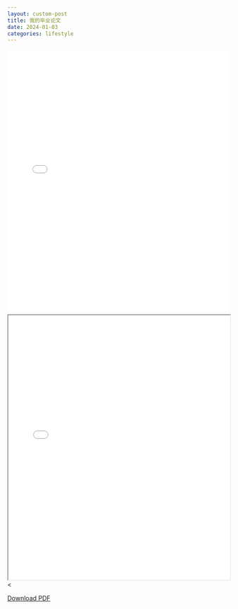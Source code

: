 ```yaml
---
layout: custom-post
title: 我的毕业论文
date: 2024-01-03
categories: lifestyle 
---
```


<embed src="/assets/pdf/论文.pdf" type="application/pdf" width="100%" height="600px" />


<iframe src="/assets/pdf/论文.pdf" width="100%" height="600px"></iframe><


<a href="/assets/pdf/论文.pdf" target="_blank">Download PDF</a>